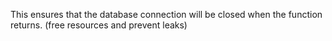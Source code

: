 This ensures that the database connection will be closed when the function returns. (free resources and prevent leaks)